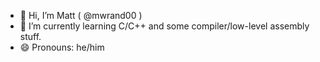 - 👋 Hi, I’m Matt ( @mwrand00 )
- 🌱 I’m currently learning C/C++ and some compiler/low-level assembly stuff.
- 😄 Pronouns: he/him

<!---
mwrand00/mwrand00 is a ✨ special ✨ repository because its `README.md` (this file) appears on your GitHub profile.
You can click the Preview link to take a look at your changes.
--->
